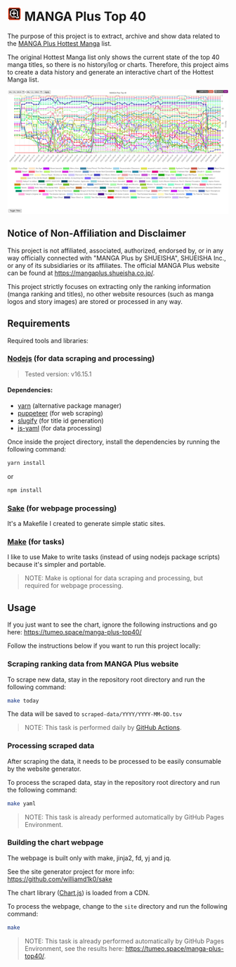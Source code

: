 # ![icon](resources/mangaplus.png) MANGA Plus Top 40

The purpose of this project is to extract, archive and show data related to the [MANGA Plus Hottest Manga](https://mangaplus.shueisha.co.jp/manga_list/hot) list.

The original Hottest Manga list only shows the current state of the top 40 manga titles, so there is no history/log or charts. Therefore, this project aims to create a data history and generate an interactive chart of the Hottest Manga list.

![chart-sample](resources/chart-sample.png)

## Notice of Non-Affiliation and Disclaimer

This project is not affiliated, associated, authorized, endorsed by, or in any way officially connected with "MANGA Plus by SHUEISHA", SHUEISHA Inc., or any of its subsidiaries or its affiliates. The official MANGA Plus website can be found at https://mangaplus.shueisha.co.jp/.

This project strictly focuses on extracting only the ranking information (manga ranking and titles), no other website resources (such as manga logos and story images) are stored or processed in any way.


## Requirements

Required tools and libraries:

### [Nodejs](https://nodejs.dev/) (for data scraping and processing)

> Tested version: v16.15.1

#### Dependencies:
  - [yarn](https://yarnpkg.com/) (alternative package manager)
  - [puppeteer](https://developers.google.com/web/tools/puppeteer/) (for web scraping)
  - [slugify](https://github.com/simov/slugify) (for title id generation)
  - [js-yaml](https://github.com/nodeca/js-yaml) (for data processing)

Once inside the project directory, install the dependencies by running the following command:
```sh
yarn install
```
or
```sh
npm install
```

### [Sake](https://github.com/williamd1k0/sake) (for webpage processing)

It's a Makefile I created to generate simple static sites.

### [Make](https://www.gnu.org/software/make/) (for tasks)

I like to use Make to write tasks (instead of using nodejs package scripts) because it's simpler and portable.

>NOTE: Make is optional for data scraping and processing, but required for webpage processing.


## Usage

If you just want to see the chart, ignore the following instructions and go here: https://tumeo.space/manga-plus-top40/

Follow the instructions below if you want to run this project locally:

### Scraping ranking data from MANGA Plus website

To scrape new data, stay in the repository root directory and run the following command:
```sh
make today
```
The data will be saved to `scraped-data/YYYY/YYYY-MM-DD.tsv`

>NOTE: This task is performed daily by [GitHub Actions](https://github.com/williamd1k0/manga-plus-top40/actions/workflows/fetch-ranking.yml).

### Processing scraped data

After scraping the data, it needs to be processed to be easily consumable by the website generator.

To process the scraped data, stay in the repository root directory and run the following command:
```sh
make yaml
```
>NOTE: This task is already performed automatically by GitHub Pages Environment.

### Building the chart webpage

The webpage is built only with make, jinja2, fd, yj and jq.

See the site generator project for more info: https://github.com/williamd1k0/sake

The chart library ([Chart.js](https://www.chartjs.org/)) is loaded from a CDN.

To process the webpage, change to the `site` directory and run the following command:

```sh
make
```

>NOTE: This task is already performed automatically by GitHub Pages Environment, see the results here: https://tumeo.space/manga-plus-top40/.
